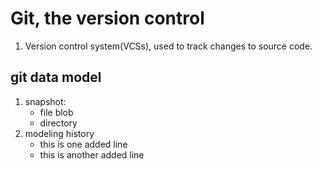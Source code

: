 # Git, the version control
1. Version control system(VCSs), used to track changes to source code.
## git data model 
1. snapshot: 
   - file blob
   - directory 
2. modeling history 
   - this is one added line
   - this is another added line